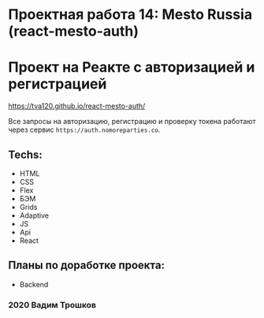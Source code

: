 # Проектная работа 14: Mesto Russia (react-mesto-auth)

# Проект на Реакте с авторизацией и регистрацией
https://tva120.github.io/react-mesto-auth/

Все запросы на авторизацию, регистрацию и проверку токена работают через сервис `https://auth.nomoreparties.co`.

## Techs:
* HTML
* CSS
* Flex 
* БЭМ
* Grids
* Adaptive
* JS
* Api
* React

## Планы по доработке проекта:
* Backend

### 2020 Вадим Трошков

